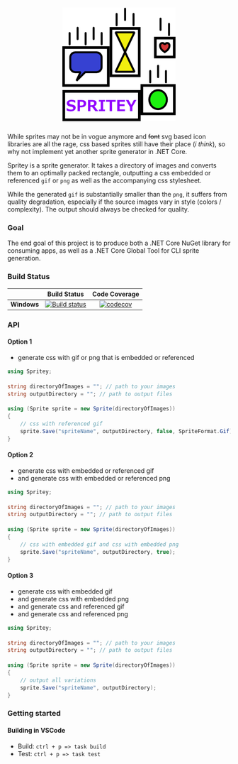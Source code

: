 <h1 align="center">
    <img src="https://raw.githubusercontent.com/BrandonBoone/Spritey/master/docs/Spritey3.png" alt="Spritey" width="256" />
    <br />
</h1>

While sprites may not be in vogue anymore and ~~font~~ svg based icon libraries are all the rage, css based sprites still have their place (*i think*), so why not implement yet another sprite generator in .NET Core.

Spritey is a sprite generator. It takes a directory of images and converts them to an optimally packed rectangle, outputting a css embedded or referenced `gif` or `png` as well as the accompanying css stylesheet.

While the generated `gif` is substantially smaller than the `png`, it suffers from quality degradation, especially if the source images vary in style (colors / complexity). The output should always be checked for quality.

### Goal

The end goal of this project is to produce both a .NET Core NuGet library for consuming apps, as well as a .NET Core Global Tool for CLI sprite generation.

### Build Status

|             |Build Status|Code Coverage|
|-------------|:----------:|:-----------:|
|**Windows**  |[![Build status](https://ci.appveyor.com/api/projects/status/a9bv92ullov5mi3v?svg=true)](https://ci.appveyor.com/project/BrandonBoone/spritey)|[![codecov](https://codecov.io/gh/BrandonBoone/Spritey/branch/master/graph/badge.svg)](https://codecov.io/gh/BrandonBoone/Spritey)|

### API

#### Option 1

- generate css with gif or png that is embedded or referenced

```csharp
using Spritey;

string directoryOfImages = ""; // path to your images
string outputDirectory = ""; // path to output files

using (Sprite sprite = new Sprite(directoryOfImages))
{
    // css with referenced gif
    sprite.Save("spriteName", outputDirectory, false, SpriteFormat.Gif);
}

```

#### Option 2

- generate css with embedded or referenced gif
- and generate css with embedded or referenced png

```csharp
using Spritey;

string directoryOfImages = ""; // path to your images
string outputDirectory = ""; // path to output files

using (Sprite sprite = new Sprite(directoryOfImages))
{
    // css with embedded gif and css with embedded png
    sprite.Save("spriteName", outputDirectory, true);
}

```

#### Option 3

- generate css with embedded gif
- and generate css with embedded png
- and generate css and referenced gif
- and generate css and referenced png

```csharp
using Spritey;

string directoryOfImages = ""; // path to your images
string outputDirectory = ""; // path to output files

using (Sprite sprite = new Sprite(directoryOfImages))
{
    // output all variations
    sprite.Save("spriteName", outputDirectory);
}
```

### Getting started

#### Building in VSCode

- Build: `ctrl + p => task build`
- Test: `ctrl + p => task test`
